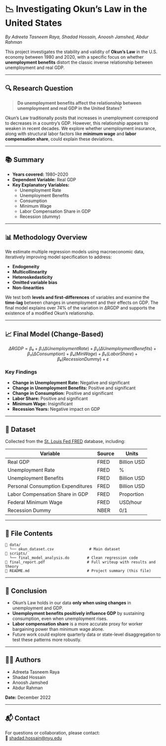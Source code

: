 # 📉 Investigating Okun’s Law in the United States  
*By Adreeta Tasneem Raya, Shadad Hossain, Anoosh Jamshed, Abdur Rahman*

This project investigates the stability and validity of **Okun’s Law** in the U.S. economy between 1980 and 2020, with a specific focus on whether **unemployment benefits** distort the classic inverse relationship between unemployment and real GDP.

---

## 🔍 Research Question

> **Do unemployment benefits affect the relationship between unemployment and real GDP in the United States?**

Okun’s Law traditionally posits that increases in unemployment correspond to decreases in a country’s GDP. However, this relationship appears to weaken in recent decades. We explore whether unemployment insurance, along with structural labor factors like **minimum wage** and **labor compensation share**, could explain these deviations.

---

## 📚 Summary

- **Years covered:** 1980–2020  
- **Dependent Variable:** Real GDP  
- **Key Explanatory Variables:**
  - Unemployment Rate
  - Unemployment Benefits
  - Consumption
  - Minimum Wage
  - Labor Compensation Share in GDP
  - Recession (dummy)

---

## 📊 Methodology Overview

We estimate multiple regression models using macroeconomic data, iteratively improving model specification to address:

- **Endogeneity**
- **Multicollinearity**
- **Heteroskedasticity**
- **Omitted variable bias**
- **Non-linearities**

We test both **levels and first-differences** of variables and examine the **time-lag** between changes in unemployment and their effects on GDP. The final model explains over 74% of the variation in ΔRGDP and supports the existence of a modified Okun’s relationship.

---

## 📈 Final Model (Change-Based)

```math
ΔRGDP = β₀ + β₁(ΔUnemployment Rate) + β₂(ΔUnemployment Benefits) + 
        β₃(ΔConsumption) + β₄(Min Wage) + β₅(Labor Share) + 
        β₆(Recession Dummy) + ε
```

### Key Findings

- **Change in Unemployment Rate:** Negative and significant  
- **Change in Unemployment Benefits:** Positive and significant  
- **Change in Consumption:** Positive and significant  
- **Labor Share:** Positive and significant  
- **Minimum Wage:** Insignificant  
- **Recession Years:** Negative impact on GDP

---

## 📂 Dataset

Collected from the [St. Louis Fed FRED](https://fred.stlouisfed.org/) database, including:

| Variable                             | Source | Units |
|-------------------------------------|--------|-------|
| Real GDP                            | FRED   | Billion USD |
| Unemployment Rate                   | FRED   | % |
| Unemployment Benefits               | FRED   | Billion USD |
| Personal Consumption Expenditures  | FRED   | Billion USD |
| Labor Compensation Share in GDP     | FRED   | Proportion |
| Federal Minimum Wage                | FRED   | USD/hour |
| Recession Dummy                     | NBER   | 0/1 |

---

## 📄 File Contents

```
📁 data/
  └── okun_dataset.csv                # Main dataset
📁 scripts/
  └── final_model_analysis.do        # Clean regression code
📄 final_report.pdf                   # Full writeup with results and theory
📄 README.md                          # Project summary (this file)
```

---

## 📌 Conclusion

- Okun’s Law holds in our data **only when using changes** in unemployment and GDP.
- **Unemployment benefits positively influence GDP** by sustaining consumption, even when unemployment rises.
- **Labor compensation share** is a more accurate proxy for worker bargaining power than minimum wage alone.
- Future work could explore quarterly data or state-level disaggregation to test these patterns more robustly.

---

## 👩‍🏫 Authors

- Adreeta Tasneem Raya  
- Shadad Hossain  
- Anoosh Jamshed  
- Abdur Rahman  

**Date:** December 2022

---

## 📬 Contact

For questions or collaboration, please contact:  
📧 shadad.hossain@nyu.edu
